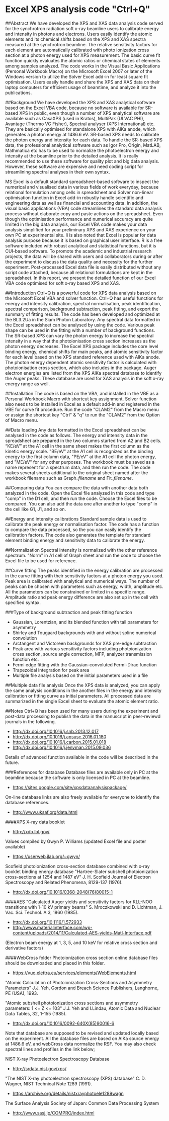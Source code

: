 # Excel XPS analysis code "Ctrl+Q"

##Abstract
We have developed the XPS and XAS data analysis code served for the synchrotron radiation soft x-ray beamline users to calibrate energy and intensity in photons and electrons. Users easily identify the atomic elements and its chemical shifts based on the XPS and XAS spectra measured at the synchrotron beamline. The relative sensitivity factors for each element are automatically calibrated with photo ionization cross section at a photon energy used for XPS measurement. The basic curve fit function quickly evaluates the atomic ratios or chemical states of elements among samples analyzed. The code works in the Visual Basic Applications (Personal Workbook Macro) on the Microsoft Excel 2007 or later of the Windows version to utilize the Solver Excel add-in for least square fit optimisation. Users easily handle and share the XPS and XAS data on their laptop computers for efficient usage of beamtime, and analyze it into the publications.

##Background
We have developed the XPS and XAS analytical software based on the Excel VBA code, because no software is available for SR-based XPS in public, even though a number of XPS analytical software are available such as CasaXPS (used in Kratos), MultiPak (ULVAC PHI), Avantage (Thermo VG Fisher), Spectral analyser (XPS International) etc. They are basically optimised for standalone XPS with AlKa anode, which generates a photon energy at 1486.6 eV. SR-based XPS needs to calibrate the photon energy and intensity for each data. To handle the SR-based XPS data, the professional analytical software such as Igor Pro, Origin, MatLAB, Mathmatica etc has to be used to normalize the photoelectron energy and intensity at the beamline prior to the detailed analysis. It is really recommended to use these software for quality plot and big data analysis. However, these software are expensive and need coding script for streamlining spectral analyses in their own syntax.

MS Excel is a default standard spreadsheet-based software to inspect the numerical and visualised data in various fields of work everyday, because relational formulation among cells in spreadsheet and Solver non-linear optimisation function in Excel add-in robustly handle scientific and engineering data as well as financial and accounting data. In addition, the visual basic applications (VBA) code streamlines the standard data analysis process without elaborate copy and paste actions on the spreadsheet. Even though the optimisation performance and numerical accuracy are quite limited in the big data analysis, our Excel VBA code makes your data analysis simplified for your preliminary XPS and XAS experience on your own PC at experimental site. Ii is also noted that Excel is popular for data analysis purpose because it is based on graphical user interface. R is a free software included with robust analytical and statistical functions, but it is CUI-based software. To promote the academic and industrial research projects, the data will be shared with users and collaborators during or after the experiment to discuss the data quality and necessity for the further experiment. Post-processed Excel data file is easily distributed without any script code attached, because all relational formulations are kept in the spreadsheet. In this report, we present the detailed function of our Excel VBA code optimised for soft x-ray based XPS and XAS.

##Introduction
Ctrl+Q is a powerful code for XPS data analysis based on the Microsoft Excel VBA and solver function. Ctrl+Q has useful functions for energy and intensity calibration, spectral normalisation, peak identification, spectral comparison, background subtraction, peak fitting, and export the summary of fitting results. The code has been developed and optimized at the BL3.2Ua in the Siam Photon Laboratory. Any spectral data formatted in the Excel spreadsheet can be analysed by using the code. Various peak shape can be used in the fitting with a number of background functions. The SR-based XPS can vary the photon energy to increase the spectral intensity in a way that the photoionisation cross section increases as the photon energy decreases. The Excel XPS package includes the core level binding energy, chemical shifts for main peaks, and atomic sensitivity factor for each level based on the XPS standard reference used with AlKa anode. The photon energy dependent atomic sensitivity factor is calculated with photoionisation cross section, which also includes in the package. Auger electron energies are listed from the XPS AlKa spectral database to identify the Auger peaks. These database are used for XAS analysis in the soft x-ray energy range as well.

##Installation
The code is based on the VBA, and installed in the VBE as a Personal Workbook Macro with shortcut key assignment. Solver function also needs to be installed in Excel as a default add-in and registered in the VBE for curve fit procedure. Run the code "CLAM2" from the Macro menu or assign the shortcut key "Ctrl" & "q" to run the "CLAM2" from the Option of Macro menu.

##Data loading
Any data formatted in the Excel spreadsheet can be analysed in the code as follows. The energy and intensity data in the spreadsheet are prepared in the two columns started from A2 and B2 cells. “KE/eV” at the A1 cell in the same sheet makes the first column as the kinetic energy scale. "BE/eV" at the A1 cell is recognized as the binding energy to the first column data, "PE/eV" at the A1 cell the photon energy, and "ME/eV" for any other purposes. The workbook must be saved as a name represent for a spectrum data, and then run the code. The code makes several sheets additional to the original sheet named after the workbook filename such as Graph_*filename* and Fit_*filename*.

##Comparing data
You can compare the data with another data both analyzed in the code. Open the Excel file analyzed in this code and type "comp" in the D1 cell, and then run the code. Choose the Excel files to be compared. You can also add the data one after another to type "comp" in the cell like G1, J1, and so on.

##Energy and intensity calibrations
Standard sample data is used to calibrate the peak energy or normalisation factor. The code has a function to compare the data processed, so the you can easily identify the calibration factors. The code also generates the template for standard element binding energy and sensitivity data to calibrate the energy. 

##Normalization
Spectral intensity is normalized with the other reference spectrum. "Norm" in A1 cell of Graph sheet and run the code to choose the Excel file to be used for reference.

##Curve fitting
The peaks identified in the energy calibration are processed in the curve fitting with their sensitivity factors at a photon energy you used. Peak area is calibrated with analytical and numerical ways. The number of peaks can be chosen with parameters such as energy, width, amplitude etc. All the parameters can be constrained or limited in a specific range. Amplitude ratio and peak energy difference are also set up in the cell with specified syntax.

###Type of background subtraction and peak fitting function
- Gaussian, Lorentzian, and its blended function with tail parameters for asymmetry
- Shirley and Tougaard backgrounds with and without spline numerical convolution
- Arctangent and Victoreen backgrounds for XAS pre-edge subtraction
- Peak area with various sensitivity factors including photoionization cross section, source angle correction, MFP, analyzer transmission function etc.
- Fermi edge fitting with the Gaussian-convoluted Fermi-Dirac function
- Trapezoidal integration for peak area
- Multiple file analysis based on the initial parameters used in a file

##Multiple data file analysis
Once the XPS data is analyzed, you can apply the same analysis conditions in the another files in the energy and intensity calibration or fitting curve as initial parameters. All processed data are summarized in the single Excel sheet to evaluate the atomic element ratio.

##Notes
Ctrl+Q has been used for many users during the experiment and post-data processing to publish the data in the manuscript in peer-reviewd journals in the following.

- http://dx.doi.org/10.1016/j.snb.2013.12.017
- http://dx.doi.org/10.1016/j.apsusc.2016.01.180
- http://dx.doi.org/10.1016/j.carbon.2015.01.018
- http://dx.doi.org/10.1016/j.jenvman.2015.09.036

Details of advanced function available in the code will be described in the future.

###References for database
Database files are available only in PC at the beamline because the software is only licensed in PC at the beamline.

- https://sites.google.com/site/xpsdataanalysispackage/

On-line database links are also freely available for everyone to identify the database references.

- http://www.uksaf.org/data.html

####XPS
X-ray data booklet
- http://xdb.lbl.gov/

Values compiled by Gwyn P. Williams (updated Excel file and poster available)
- https://userweb.jlab.org/~gwyn/

Scofield photoionization cross-section database combined with x-ray booklet binding energy database
"Hartree-Slater subshell photoionization cross-sections at 1254 and 1487 eV"
J. H. Scofield
Journal of Electron Spectroscopy and Related Phenomena, 8129-137 (1976).
- http://dx.doi.org/10.1016/0368-2048(76)80015-1

####AES
"Calculated Auger yields and sensitivity factors for KLL-NOO transitions with 1-10 kV primary beams"
S. Mroczkowski and D. Lichtman, J. Vac. Sci. Technol. A 3, 1860 (1985).
- http://dx.doi.org/10.1116/1.572933
- http://www.materialinterface.com/wp-content/uploads/2014/11/Calculated-AES-yields-Matl-Interface.pdf

(Electron beam energy at 1, 3, 5, and 10 keV for relative cross section and derivative factors)


####WebCross folder
Photoionization cross section online database files should be downloaded and placed in this folder.
- https://vuo.elettra.eu/services/elements/WebElements.html

"Atomic Calculation of Photoionization Cross-Sections and Asymmetry Parameters"
J.J. Yeh, Gordon and Breach Science Publishers, Langhorne, PE (USA), 1993.

"Atomic subshell photoionization cross sections and asymmetry parameters: 1 <= Z <= 103"
J.J. Yeh and I.Lindau, Atomic Data and Nuclear Data Tables, 32, 1-155 (1985).
- http://dx.doi.org/10.1016/0092-640X(85)90016-6

Note that database are supposed to be revised and updated locally based on the experiment.
All the database files are based on AlKa source energy at 1486.6 eV, and webCross data normalize the RSF.
You may also check spectral lines and profiles in the link below;

NIST X-ray Photoelectron Spectroscopy Database
- http://srdata.nist.gov/xps/

"The NIST X-ray photoelectron spectroscopy (XPS) database"
C. D. Wagner, NIST Technical Note 1289 (1991).
- https://archive.org/details/nistxrayphotoele1289wagn

The Surface Analysis Society of Japan: Common Data Processing System
- http://www.sasj.jp/COMPRO/index.html

